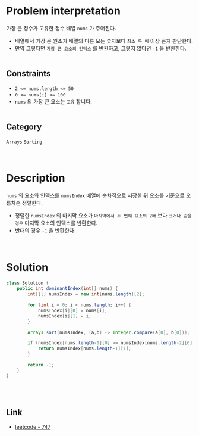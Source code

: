 # Problem interpretation
가장 큰 정수가 고유한 정수 배열 `nums` 가 주어진다.
- 배열에서 가장 큰 원소가 배열의 다른 모든 숫자보다 `최소 두 배` 이상 큰지 판단한다.
- 만약 그렇다면 `가장 큰 요소의 인덱스` 를 반환하고, 그렇지 않다면 `-1` 을 반환한다.
<br/><br/>

## Constraints
- `2 <= nums.length <= 50`
- `0 <= nums[i] <= 100`
- `nums` 의 가장 큰 요소는 `고유` 합니다.
<br/><br/>

## Category
`Arrays` `Sorting`
<br/><br/><br/>

# Description
`nums` 의 요소와 인덱스를 `numsIndex` 배열에 순차적으로 저장한 뒤 요소를 기준으로 오름차순 정렬한다.
- 정렬한 `numsIndex` 의 마지막 요소가 `마지막에서 두 번째 요소의 2배` 보다 `크거나 같을 경우` 마지막 요소의 인덱스를 반환한다.
- 반대의 경우 `-1` 을 반환한다.
<br/><br/><br/>

# Solution
```java
class Solution {
    public int dominantIndex(int[] nums) {
        int[][] numsIndex = new int[nums.length][2];

        for (int i = 0; i < nums.length; i++) {
            numsIndex[i][0] = nums[i];
            numsIndex[i][1] = i;
        }

        Arrays.sort(numsIndex, (a,b) -> Integer.compare(a[0], b[0]));

        if (numsIndex[nums.length-1][0] >= numsIndex[nums.length-2][0] * 2) {
            return numsIndex[nums.length-1][1];
        }

        return -1;
    }
}
```
<br/><br/>

## Link
- [leetcode - 747](https://leetcode.com/problems/largest-number-at-least-twice-of-others/description/)